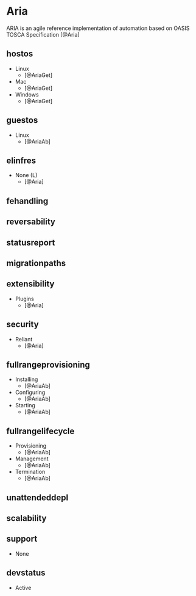 # Aria
ARIA is an agile reference implementation of automation based on OASIS TOSCA Specification [@Aria]

## hostos
- Linux
    - [@AriaGet]
- Mac
    - [@AriaGet]
- Windows
    - [@AriaGet]

## guestos
- Linux
    - [@AriaAb]

## elinfres
- None (L)
    - [@Aria]

## fehandling

## reversability

## statusreport

## migrationpaths

## extensibility
- Plugins
    - [@Aria]

## security
- Reliant
     - [@Aria]

## fullrangeprovisioning
- Installing
    - [@AriaAb]
- Configuring
    - [@AriaAb]
- Starting
    - [@AriaAb]

## fullrangelifecycle
- Provisioning
    - [@AriaAb]
- Management
    - [@AriaAb]
- Termination
    - [@AriaAb]

## unattendeddepl

## scalability

## support
- None

## devstatus
- Active

